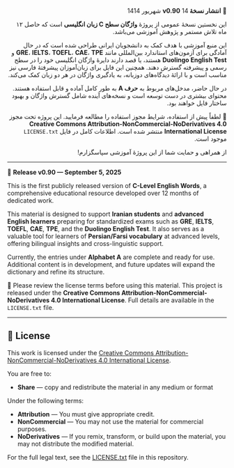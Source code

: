 <div dir="rtl">

🎉 **انتشار نسخهٔ v0.90**
14 شهریور 1414

این نخستین نسخهٔ عمومی از پروژهٔ **واژگان سطح C زبان انگلیسی** است که حاصل ۱۲ ماه تلاش مستمر و پژوهش آموزشی می‌باشد.

این منبع آموزشی با هدف کمک به دانشجویان ایرانی طراحی شده است که در حال آمادگی برای آزمون‌های استاندارد بین‌المللی مانند **GRE**، **IELTS**، **TOEFL**، **CAE**، **TPE** و **Duolingo English Test** هستند، یا قصد دارند دایرهٔ واژگان انگلیسی خود را در سطح رسمی و پیشرفته گسترش دهند. همچنین این فایل برای زبان‌آموزان پیشرفتهٔ فارسی نیز مناسب است و با ارائهٔ دیدگاه‌های دوزبانه، به یادگیری واژگان در هر دو زبان کمک می‌کند.

در حال حاضر، مدخل‌های مربوط به **حرف A** به طور کامل آماده و قابل استفاده هستند. محتوای بیشتری در دست توسعه است و نسخه‌های آینده شامل گسترش واژگان و بهبود ساختار فایل خواهند بود.

📄 لطفاً پیش از استفاده، شرایط مجوز استفاده را مطالعه فرمایید. این پروژه تحت مجوز **Creative Commons Attribution-NonCommercial-NoDerivatives 4.0 International License** منتشر شده است. اطلاعات کامل در فایل `LICENSE.txt` موجود است.

از همراهی و حمایت شما از این پروژهٔ آموزشی سپاسگزارم!

</div>

---

🎉 **Release v0.90 — September 5, 2025**

This is the first publicly released version of **C-Level English Words**, a comprehensive educational resource developed over 12 months of dedicated work.

This material is designed to support **Iranian students** and **advanced English learners** preparing for standardized exams such as **GRE**, **IELTS**, **TOEFL**, **CAE**, **TPE**, and the **Duolingo English Test**. It also serves as a valuable tool for learners of **Persian/Farsi vocabulary** at advanced levels, offering bilingual insights and cross-linguistic support.

Currently, the entries under **Alphabet A** are complete and ready for use. Additional content is in development, and future updates will expand the dictionary and refine its structure.

📄 Please review the license terms before using this material. This project is released under the **Creative Commons Attribution-NonCommercial-NoDerivatives 4.0 International License**. Full details are available in the `LICENSE.txt` file.

---

## 🔐 License

This work is licensed under the [Creative Commons Attribution-NonCommercial-NoDerivatives 4.0 International License](https://creativecommons.org/licenses/by-nc-nd/4.0/).

You are free to:
- **Share** — copy and redistribute the material in any medium or format

Under the following terms:
- **Attribution** — You must give appropriate credit.
- **NonCommercial** — You may not use the material for commercial purposes.
- **NoDerivatives** — If you remix, transform, or build upon the material, you may not distribute the modified material.

For the full legal text, see the [LICENSE.txt](LICENSE.txt) file in this repository.
